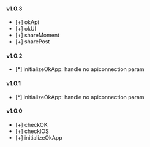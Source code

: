 #### v1.0.3
- [+] okApi
- [+] okUI
- [+] shareMoment
- [+] sharePost

#### v1.0.2
- [*] initializeOkApp: handle no apiconnection param

#### v1.0.1
- [*] initializeOkApp: handle no apiconnection param

#### v1.0.0
- [+] checkOK
- [+] checkIOS
- [+] initializeOkApp